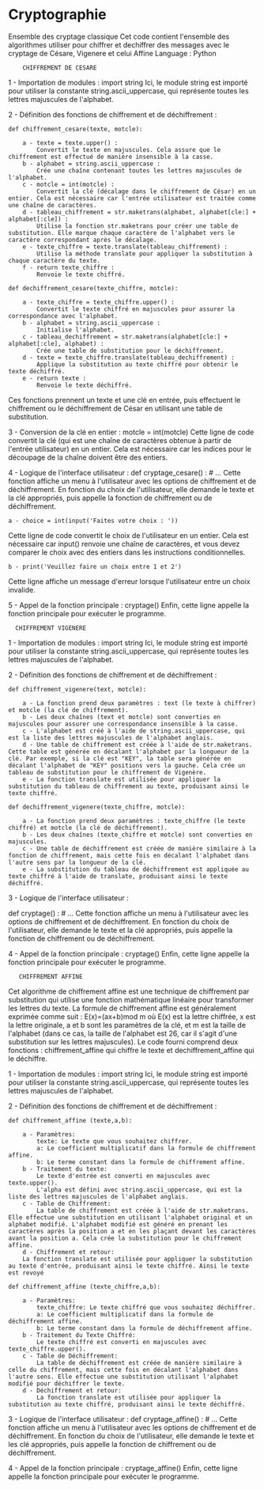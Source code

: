 # Cryptographie
Ensemble des cryptage classique
Cet code contient l'ensemble des algorithmes utiliser pour chiffrer et dechiffrer des messages
avec le cryptage  de Césare, Vigenere et celui Affine
Language : Python

        CHIFFREMENT DE CESARE


1 - Importation de modules :
import string
Ici, le module string est importé pour utiliser la constante string.ascii_uppercase, qui représente toutes les lettres majuscules de l'alphabet.

2 - Définition des fonctions de chiffrement et de déchiffrement :

    def chiffrement_cesare(texte, motcle):

        a - texte = texte.upper() :
            Convertit le texte en majuscules. Cela assure que le chiffrement est effectué de manière insensible à la casse.
        b - alphabet = string.ascii_uppercase :
            Crée une chaîne contenant toutes les lettres majuscules de l'alphabet.
        c - motcle = int(motcle) :
            Convertit la clé (décalage dans le chiffrement de César) en un entier. Cela est nécessaire car l'entrée utilisateur est traitée comme une chaîne de caractères.
        d - tableau_chiffrement = str.maketrans(alphabet, alphabet[cle:] + alphabet[:cle]) :
            Utilise la fonction str.maketrans pour créer une table de substitution. Elle marque chaque caractère de l'alphabet vers le caractère correspondant après le décalage.
        e - texte_chiffre = texte.translate(tableau_chiffrement) :
            Utilise la méthode translate pour appliquer la substitution à chaque caractère du texte.
        f - return texte_chiffre : 
            Renvoie le texte chiffré.

    def dechiffrement_cesare(texte_chiffre, motcle):
    
        a - texte_chiffre = texte_chiffre.upper() :
            Convertit le texte chiffré en majuscules pour assurer la correspondance avec l'alphabet.
        b - alphabet = string.ascii_uppercase : 
            Initialise l'alphabet.
        c - tableau_dechiffrement = str.maketrans(alphabet[cle:] + alphabet[:cle], alphabet) : 
            Crée une table de substitution pour le déchiffrement.
        d - texte = texte_chiffre.translate(tableau_dechiffrement) : 
            Applique la substitution au texte chiffré pour obtenir le texte déchiffré.
        e - return texte : 
            Renvoie le texte déchiffré.

Ces fonctions prennent un texte et une clé en entrée, puis effectuent le chiffrement ou le déchiffrement de César en utilisant une table de substitution.

3 - Conversion de la clé en entier :
motcle = int(motcle)
Cette ligne de code convertit la clé (qui est une chaîne de caractères obtenue à partir de l'entrée utilisateur) en un entier. Cela est nécessaire car les indices pour le découpage de la chaîne doivent être des entiers.

4 - Logique de l'interface utilisateur :
def cryptage_cesare() :
    # ...
Cette fonction affiche un menu à l'utilisateur avec les options de chiffrement et de déchiffrement. En fonction du choix de l'utilisateur, elle demande le texte et la clé appropriés, puis appelle la fonction de chiffrement ou de déchiffrement.

    a - choice = int(input('Faites votre choix : '))
Cette ligne de code convertit le choix de l'utilisateur en un entier. Cela est nécessaire car input() renvoie une chaîne de caractères, et vous devez comparer le choix avec des entiers dans les instructions conditionnelles.


    b - print('Veuillez faire un choix entre 1 et 2')
Cette ligne affiche un message d'erreur lorsque l'utilisateur entre un choix invalide.

5 - Appel de la fonction principale :
cryptage()
Enfin, cette ligne appelle la fonction principale pour exécuter le programme.



      CHIFFREMENT VIGENERE


1 - Importation de modules :
import string
Ici, le module string est importé pour utiliser la constante string.ascii_uppercase, qui représente toutes les lettres majuscules de l'alphabet.

2 - Définition des fonctions de chiffrement et de déchiffrement :

    def chiffrement_vigenere(text, motcle):

        a - La fonction prend deux paramètres : text (le texte à chiffrer) et motcle (la clé de chiffrement).
        b - Les deux chaînes (text et motcle) sont converties en majuscules pour assurer une correspondance insensible à la casse.
        c - L'alphabet est créé à l'aide de string.ascii_uppercase, qui est la liste des lettres majuscules de l'alphabet anglais.
        d - Une table de chiffrement est créée à l'aide de str.maketrans. Cette table est générée en décalant l'alphabet par la longueur de la clé. Par exemple, si la clé est "KEY", la table sera générée en décalant l'alphabet de "KEY" positions vers la gauche. Cela crée un tableau de substitution pour le chiffrement de Vigenère.
        e - La fonction translate est utilisée pour appliquer la substitution du tableau de chiffrement au texte, produisant ainsi le texte chiffré.

    def dechiffrement_vigenere(texte_chiffre, motcle):

        a - La fonction prend deux paramètres : texte_chiffre (le texte chiffré) et motcle (la clé de déchiffrement).
        b - Les deux chaînes (texte_chiffre et motcle) sont converties en majuscules.
        c - Une table de déchiffrement est créée de manière similaire à la fonction de chiffrement, mais cette fois en décalant l'alphabet dans l'autre sens par la longueur de la clé.
        e - La substitution du tableau de déchiffrement est appliquée au texte chiffré à l'aide de translate, produisant ainsi le texte déchiffré.

3 - Logique de l'interface utilisateur :

def cryptage() :
    # ...
Cette fonction affiche un menu à l'utilisateur avec les options de chiffrement et de déchiffrement. En fonction du choix de l'utilisateur, elle demande le texte et la clé appropriés, puis appelle la fonction de chiffrement ou de déchiffrement.

4 - Appel de la fonction principale :
cryptage()
Enfin, cette ligne appelle la fonction principale pour exécuter le programme.



       CHIFFREMENT AFFINE 

Cet algorithme de chiffrement affine est une technique de chiffrement par substitution qui utilise une fonction mathématique linéaire pour transformer les lettres du texte. La formule de chiffrement affine est généralement exprimée comme suit : E(x)=(ax+b)mod m où  E(x) est la lettre chiffrée, x est la lettre originale, a et b sont les paramètres de la clé, et m est la taille de l'alphabet (dans ce cas, la taille de l'alphabet est 26, car il s'agit d'une substitution sur les lettres majuscules).
Le code fourni comprend deux fonctions : chiffrement_affine qui chiffre le texte et dechiffrement_affine qui le déchiffre.

1 - Importation de modules :
import string
Ici, le module string est importé pour utiliser la constante string.ascii_uppercase, qui représente toutes les lettres majuscules de l'alphabet.

2 - Définition des fonctions de chiffrement et de déchiffrement :

    def chiffrement_affine (texte,a,b):

        a - Paramètres:
            texte: Le texte que vous souhaitez chiffrer.
            a: Le coefficient multiplicatif dans la formule de chiffrement affine.
            b: Le terme constant dans la formule de chiffrement affine.
        b - Traitement du texte:
            Le texte d'entrée est converti en majuscules avec texte.upper().
            L'alpha est défini avec string.ascii_uppercase, qui est la liste des lettres majuscules de l'alphabet anglais.
        c - Table de Chiffrement:
            La table de chiffrement est créée à l'aide de str.maketrans. Elle effectue une substitution en utilisant l'alphabet original et un alphabet modifié. L'alphabet modifié est généré en prenant les caractères après la position a et en les plaçant devant les caractères avant la position a. Cela crée la substitution pour le chiffrement affine.
        d - Chiffrement et retour:
        La fonction translate est utilisée pour appliquer la substitution au texte d'entrée, produisant ainsi le texte chiffré. Ainsi le texte est revoyé

    def chiffrement_affine (texte_chiffre,a,b):

        a - Paramètres:
            texte_chiffre: Le texte chiffré que vous souhaitez déchiffrer.
            a: Le coefficient multiplicatif dans la formule de déchiffrement affine.
            b: Le terme constant dans la formule de déchiffrement affine.
        b - Traitement du Texte Chiffré:
            Le texte chiffré est converti en majuscules avec texte_chiffre.upper().
        c - Table de Déchiffrement:
            La table de déchiffrement est créée de manière similaire à celle du chiffrement, mais cette fois en décalant l'alphabet dans l'autre sens. Elle effectue une substitution utilisant l'alphabet modifié pour déchiffrer le texte.
        d - Déchiffrement et retour:
            La fonction translate est utilisée pour appliquer la substitution au texte chiffré, produisant ainsi le texte déchiffré.
3 - Logique de l'interface utilisateur :
def cryptage_affine() :
    # ...
Cette fonction affiche un menu à l'utilisateur avec les options de chiffrement et de déchiffrement. En fonction du choix de l'utilisateur, elle demande le texte et les clé appropriés, puis appelle la fonction de chiffrement ou de déchiffrement.

4 - Appel de la fonction principale :
cryptage_affine()
Enfin, cette ligne appelle la fonction principale pour exécuter le programme.             
